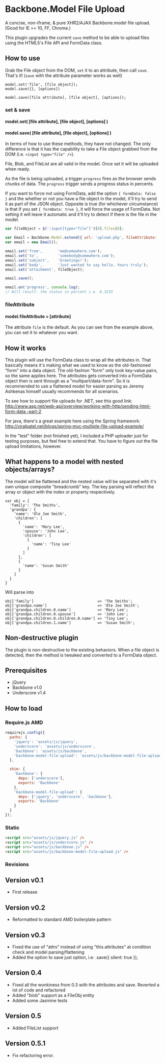 Backbone.Model File Upload
==========================
A concise, non-iframe, & pure XHR2/AJAX Backbone.model file upload. (Good for IE >= 10, FF, Chrome.)

This plugin upgrades the current `save` method to be able to upload files using the HTML5's File API and FormData class.

## How to use
Grab the File object from the DOM, `set` it to an attribute, then call `save`.  That's it!  (`save` with the attribute parameter works as well)
```
model.set('file', [file object]);
model.save({}, [options])
```
```
model.save([file attribute], [file object], [options]);
```
### set & save
#### model.set( [file attribute], [file object], [options] )
#### model.save( [file attribute], [file object], [options] )

In terms of how to use these methods, they have not changed. The only difference is that it has the capability to take a File object grabbed from the DOM (i.e. `<input type="file" />`). 

File, Blob, and FileList are all valid in the model.  Once set it will be uploaded when ready. 

As the file is being uploaded, a trigger `progress` fires as the browser sends chunks of data.  The `progress` trigger sends a progress status in percents.  

If you want to force not using FormData, add the option `{ formData: false }` and the whether or not you have a file object in the model, it'll try to send it as part of the JSON object.  Opposite is true (for whichever circumstance) is that if you set `{ formData: true }`, it will force the usage of FormData.  Not setting it will leave it automatic and it'll try to detect if there is the file in the model.

```js
var fileObject = $(':input[type="file"]')[0].files[0];

var Email = Backbone.Model.extend({ url: 'upload.php', fileAttribute: 'attachment' });
var email = new Email();

email.set('from',       'me@somewhere.com');
email.set('to',         'somebody@somewhere.com');
email.set('subject',    'Greetings!');
email.set('body',       'Just wanted to say hello. Yours truly');
email.set('attachment', fileObject);

email.save();

email.on('progress', console.log);
// Will result: the status in percent i.e. 0.3233

```
### fileAttribute
#### model.fileAttribute = [attribute]
The attribute `file` is the default. As you can see from the example above, you can set it to whatever you want.

## How it works
This plugin will use the FormData class to wrap all the attributes in.  That basically means it's making what we used to know as the old-fashioned "form" into a data object.  The old-fashion "form" only took key-value pairs, so the same applies here.  The attributes gets converted into a FormData object then is sent through as a "multipart/data-form".  So it is recommended to use a flattened model for easier parsing as Jeremy Ashkenas himself usually recommends for all scenarios.

To see how to support file uploads for .NET, see this good link:
http://www.asp.net/web-api/overview/working-with-http/sending-html-form-data,-part-2

For java, there's a great example here using the Spring framework:
http://viralpatel.net/blogs/spring-mvc-multiple-file-upload-example/

In the "test" folder (not finished yet), I included a PHP uploader just for testing purposes, but feel free to extend that.  You have to figure out the file upload limitations, however.

## What happens to a model with nested objects/arrays?
The model will be flattened and the nested value will be separated with it's own unique composite "breadcrumb" key.  The key parsing will reflect the array or object with the index or property respectively.
```
var obj = {
  'family': 'The Smiths',
  'grandpa': {
    'name': 'Ole Joe Smith',
    'children': [
      {
        'name': 'Mary Lee',
        'spouse': 'John Lee',
        'children': [
          {
            'name': 'Tiny Lee'
          }
        ]
      },
      {
        'name': 'Susan Smith'
      }
    ]
  }
}
``` 
Will parse into
```
obj['family']                             => 'The Smiths';
obj['grandpa.name']                       => 'Ole Joe Smith';
obj['grandpa.children.0.name']            => 'Mary Lee'; 
obj['grandpa.children.0.spouse']          => 'John Lee';
obj['grandpa.children.0.children.0.name'] => 'Tiny Lee';
obj['grandpa.children.1.name']            => 'Susan Smith'; 
```

## Non-destructive plugin
The plugin is non-destructive to the existing behaviors.  When a file object is detected, then the method is tweaked and converted to a FormData object.

## Prerequisites
 - jQuery
 - Backbone v1.0
 - Underscore v1.4

## How to load

### Require.js AMD

```js
requirejs.config({
  paths: {
    'jquery': 'assets/js/jquery',
    'underscore': 'assets/js/underscore',
    'backbone': 'assets/js/backbone',
    'backbone-model-file-upload': 'assets/js/backbone-model-file-upload'
  },

  shim: {
    'backbone': {
      deps: ['underscore'],
      exports: 'Backbone'
    },
    'backbone-model-file-upload': {
      deps: ['jquery', 'underscore', 'backbone'],
      exports: 'Backbone'
    }
  }
});
```

### Static

```html
<script src="assets/js/jquery.js" />
<script src="assets/js/underscore.js" />
<script src="assets/js/backbone.js" />
<script src="assets/js/backbone-model-file-upload.js" />
```

### Revisions

## Version v0.1
- First release

## Version v0.2
- Reformatted to standard AMD boilerplate pattern

## Version v0.3
- Fixed the use of "attrs" instead of using "this.attributes" at condition check and model parsing/flattening
- Added the option to save just option, i.e:  .save({ silent: true });

## Version 0.4
 - Fixed all the wonkiness from 0.3 with the attributes and save.  Reverted a lot of code and refactored
 - Added "blob" support as a FileObj entity
 - Added some Jasmine tests

## Version 0.5
 - Added FileList support

## Version 0.5.1
 - Fix refactoring error.  
